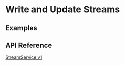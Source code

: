 # Write and Update Streams

## Examples

## API Reference

[StreamService v1](https://github.com/apache/skywalking-banyandb/blob/main/api/proto/banyandb/stream/v1/docs.md#streamservice)
